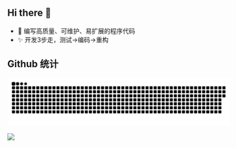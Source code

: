 
## Hi there 👋

- 🤔 编写高质量、可维护、易扩展的程序代码
- :sparkles: 开发3步走，测试->编码->重构

## Github 统计
<div align="left">
    <img src="https://raw.githubusercontent.com/congwa/congwa/main/assets/github-contribution-grid-snake.svg">
</div>

![](https://github-readme-stats.vercel.app/api?username=JoeshuTT&count_private=true&show_icons=true&theme=onedark)


